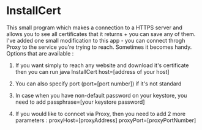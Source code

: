 InstallCert
===========

This small program  which makes a connection to a HTTPS server and allows you to see all certificates that it returns + you can save any of them. I've added one small modification to this app - you can connect throgh Proxy to the service you're trying to reach. Sometimes it becomes handy. Options that are available : 

1. If you want simply to reach any website and download it's certificate then you can run java InstallCert host=[address of your host]

2. You can also specify port (port=[port number]) if it's not standard

3. In case when you have non-default password on your keystore, you need to add passphrase=[your keystore password]

4. If you would like to conncet via Proxy, then you need to add 2 more parameters : proxyHost=[proxyAddress] proxyPort=[proxyPortNumber]
